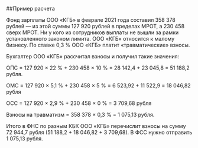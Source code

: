 ##Пример расчета

Фонд зарплаты ООО «КГБ» в феврале 2021 года составил 358 378 рублей — из этой суммы 127 920 рублей в пределах МРОТ, а 230 458 сверх МРОТ. Ни у кого из сотрудников выплаты не вышли за рамки установленного законом лимита. ООО «КГБ» относится к малому бизнесу. По ставке 0,3 % ООО «КГБ» платит «травматические» взносы.

Бухгалтер ООО «КГБ» рассчитал взносы и получил такие значения:

ОПС = 127 920 × 22 % + 230 458 × 10 % = 28 142,4 + 23 045,8 = 51 188,2 рубля.

ОМС = 127 920 × 5,1 % + 230 458 × 5 % = 6 523,92 + 11 522,9 = 18 046,82 рубля

ОСС = 127 920 × 2,9 % + 230 458 × 0 % = 3 709,68 рубля

Взносы на травматизм = 358 378 × 0,3 % = 1 075,13 рубля.

Итого в ФНС по разным КБК ООО «КГБ» перечислит взносы на сумму 72 944,7 рубля (51 188,2 + 18 046,82 + 3 709,68). В ФСС нужно отправить 1 075,13 рубля.
